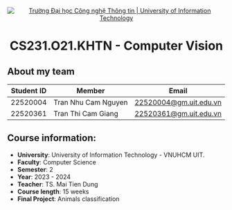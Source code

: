 
<p align="center">
  <a href="https://www.uit.edu.vn/" title="Trường Đại học Công nghệ Thông tin" style="border: none;">
    <img src="https://i.imgur.com/WmMnSRt.png" alt="Trường Đại học Công nghệ Thông tin | University of Information Technology">
  </a>
</p>
<h1 align="center"> CS231.O21.KHTN - Computer Vision </h1>

## About my team
|**Student ID**| **Member**|**Email**|
|-----------|-----------|-----------|
|22520004|Tran Nhu Cam Nguyen|22520004@gm.uit.edu.vn|
|22520361|Tran Thi Cam Giang|22520361@gm.uit.edu.vn|

## Course information:
- **University**: University of Information Technology - VNUHCM UIT.
- **Faculty**: Computer Science
- **Semester**: 2
- **Year**: 2023 - 2024
- **Teacher**: TS. Mai Tien Dung
- **Course length**: 15 weeks
- **Final Project**: Animals classification